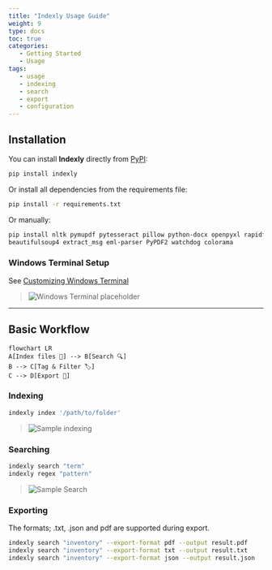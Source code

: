 ```yaml
---
title: "Indexly Usage Guide"
weight: 9
type: docs
toc: true
categories:
   - Getting Started
   - Usage
tags:
   - usage
   - indexing
   - search
   - export
   - configuration
---
```


## Installation

You can install **Indexly** directly from [PyPI](https://pypi.org/project/indexly/):

```bash
pip install indexly
````

Or install all dependencies from the requirements file:

```bash
pip install -r requirements.txt
````

Or manually:

```bash
pip install nltk pymupdf pytesseract pillow python-docx openpyxl rapidfuzz fpdf2 reportlab \
beautifulsoup4 extract_msg eml-parser PyPDF2 watchdog colorama
```

### Windows Terminal Setup

See [Customizing Windows Terminal](windows-terminal-setup.md)

> ![Windows Terminal placeholder](/images/windows-terminal.png)

---

## Basic Workflow

```mermaid
flowchart LR
A[Index files 📂] --> B[Search 🔍]
B --> C[Tag & Filter 🏷️]
C --> D[Export 🧾]
```

### Indexing

```bash
indexly index '/path/to/folder'
```

>![Sample indexing](/images/indexly_indexing.png)


### Searching

```bash
indexly search "term"
indexly regex "pattern"
```
>![Sample Search](/images/search-demo-placeholder.png)

### Exporting

The formats; .txt, .json and pdf are supported during export.

```bash
indexly search "inventory" --export-format pdf --output result.pdf
indexly search "inventory" --export-format txt --output result.txt
indexly search "inventory" --export-format json --output result.json
```
